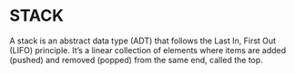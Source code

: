 # STACK

A stack is an abstract data type (ADT) that follows the Last In, First Out (LIFO) principle. It’s a linear collection of elements where items are added (pushed) and removed (popped) from the same end, called the top.


